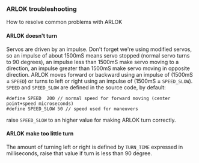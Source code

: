 ### ARLOK troubleshooting

How to resolve common problems with ARLOK

#### ARLOK doesn't turn

Servos are driven by an impulse. Don't forget we're using modified servos, so an impulse of about 1500mS means servo stopped (normal servo turns to 90 degrees), an impulse less than 1500mS make servo moving to a direction, an impulse greater than 1500mS make servo moving in opposite direction. ARLOK moves forward or backward using an impulse of (1500mS ± `SPEED`) or turns to left or right using an impulse of (1500mS ± `SPEED_SLOW`).  
`SPEED` and `SPEED_SLOW` are defined in the source code, by default:
```
#define SPEED  200 // normal speed for forward moving (center point+speed microseconds)
#define SPEED_SLOW 50 // speed used for maneuvers
```
raise `SPEED_SLOW` to an higher value for making ARLOK turn correctly.


#### ARLOK make too little turn

The amount of turning left or right is defined by `TURN_TIME` expressed in milliseconds, raise that value if turn is less than 90 degree.